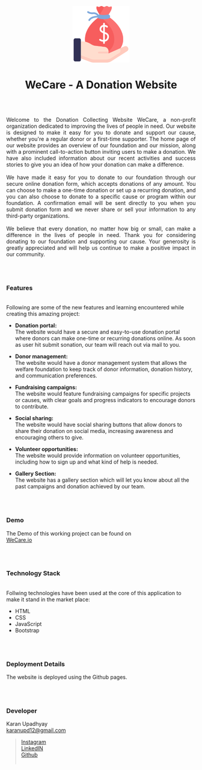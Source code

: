 
<p align="center">
  <img src = "/img/don/salary.png" width="150">
</p>

<h1 align="center">
  WeCare - A Donation Website
</h1>

<br><br>

<p align="justify">
Welcome to the Donation Collecting Website WeCare, a non-profit organization dedicated to improving the lives of people in need. Our website is designed to make it easy for you to donate and support our cause, whether you're a regular donor or a first-time supporter.
The home page of our website provides an overview of our foundation and our mission, along with a prominent call-to-action button inviting users to make a donation. We have also included information about our recent activities and success stories to give you an idea of how your donation can make a difference.
<br><br>
We have made it easy for you to donate to our foundation through our secure online donation form, which accepts donations of any amount. You can choose to make a one-time donation or set up a recurring donation, and you can also choose to donate to a specific cause or program within our foundation. A confirmation email will be sent directly to you when you submit donation form and we never share or sell your information to any third-party organizations. 
<br><br>
We believe that every donation, no matter how big or small, can make a difference in the lives of people in need. Thank you for considering donating to our foundation and supporting our cause. Your generosity is greatly appreciated and will help us continue to make a positive impact in our community.
</p>


<br><br>
<!-- ................................................................................................................................. -->


### Features
<br>
Following are some of the new features and learning encountered while creating this amazing project:

- <b>Donation portal:</b><br> The website would have a secure and easy-to-use donation portal where donors can make one-time or recurring donations online. As soon as user hit submit sonation, our team will reach out via mail to you.

- <b>Donor management:</b><br> The website would have a donor management system that allows the welfare foundation to keep track of donor information, donation history, and communication preferences.

- <b>Fundraising campaigns:</b><br> The website would feature fundraising campaigns for specific projects or causes, with clear goals and progress indicators to encourage donors to contribute.

- <b>Social sharing:</b><br> The website would have social sharing buttons that allow donors to share their donation on social media, increasing awareness and encouraging others to give.

- <b>Volunteer opportunities:</b><br> The website would provide information on volunteer opportunities, including how to sign up and what kind of help is needed.

- <b> Gallery Section:</b><br> The website has a gallery section which will let you know about all the past campaigns and donation achieved by our team.



<br><br>
<!-- ................................................................................................................................. -->



### Demo
<p align="justify">
  The Demo of this working project can be found on <br>
  <a href="">WeCare.io</a>
</p>


<br><br>
<!-- ................................................................................................................................. -->




### Technology Stack
<br>
Follwing technologies have been used at the core of this application to make it stand in the market place:

- HTML
- CSS
- JavaScript
- Bootstrap

<br><br>
<!-- ................................................................................................................................. -->


### Deployment Details

The website is deployed using the Github pages.

<br><br>
<!-- ................................................................................................................................. -->


### Developer

Karan Upadhyay<br>
karanupd12@gmail.com <br>
> [Instagram](https://www.instagram.com/krn_0twelve/)<br>
> [LinkedIN](https://www.linkedin.com/in/karanupd12/)<br>
> [Github](https://github.com/karanupd12)
<br><br>
<!-- ................................................................................................................................. -->






